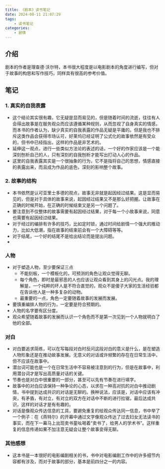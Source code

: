```yaml
---
title: 《剧本》读书笔记
date: 2024-08-11 21:07:29
tags: 
    - 读书笔记
categories: 
    - 剧情
---
```

## 介绍
剧本的作者是理查德·沃尔特，本书很大程度是以电影剧本的角度进行编写，但对于故事的构思和写作技巧，同样具有很高的参考价值。

## 笔记
### 1. 真实的自我表露
- 这个结论其实很有趣，它无疑是显而易见的，但是随着时间的流逝，往往有人会得出故事是在服务观众而应该遵循某种规则，从而忽视了自身真实的情感，而本书的作者认为，缺少真实的自我表露的作品无疑是平庸的。但是我也不排斥这类作品会获得市场认可，好莱坞已经证明了公式化的故事依然是有受众的，但书中已经指出，这样的作品是非艺术的。
- 延伸这一观点，进行一些类似方法论的表述的话，一个好的作家应该是一个能深刻刨析自己的人，只有深刻的自我刨析才能写出打动人心的作品。
- 这里的自我表露其实是一个很抽象的行为，它不是指将自己的思想，情感直接的表露出来，而且成为作品的底色，深刻的影响整个故事。
### 2. 故事的结构
- 本书依然是认可亚里士多德的观点，故事无非就是起因经过结果。这是显而易见的，但是对于具体的故事来说，起因经过结果又不是那么好把握。让故事在正确的时候开始，在正确的时候结束又是另一个问题了。
- 要注意到不仅整体的故事需要有起因经过结果，对于每一个小故事来说，同意也需要有起因经过结果。
- 对于经过的编排有许多的技巧，比如定时锁，通过时间给剧情一个强大的推动力，比如大低潮，指在故事的结束前会有一个大障碍等等。
- 对于结尾，一个好的结尾不是给出结论而是提出问题。
- 
### 人物
- 对于塑造人物，至少要保证三点
  - 不能刻板，一个模板化的，可预测的角色让观众觉得无聊。
  - 每个角色，即时是最邪恶的人也应该让观众看到其身上的闪光点。我的理解是，一个纯粹的坏人是不符合直觉的，观众不是傻子大家的生活经验都在告诉他人是一种多复杂的动物。
  - 最重要的一点，角色一定要随着故事的发展而发展。
- 要慎重编排人物的行为，一定要是符合预期的。
- 人物的名字要有区分度。
- 观众希望随着故事的发展而认识一个角色而不是第一次见到一个人物就明白了他的全部。
### 对白
- 对白要追求简练，可以在写每段对白时反问这段对白的意义是什么，是在塑造人物形象还是在推动故事发展。无意义的对话或许频繁的存在在日常生活中，但不应该在故事中。
- 潜台词可能也是一个在日常生活中不容易被注意到的行为，但是在故事中，利用潜台词才是写出高质量对话的关键。
- 节奏也是对白中很重要的一部分，甚至可以先有节奏在进行填字。
- 故事中的对白应该保持一种争论的心态，以求在一种高对抗的对白中推动剧情，书中提到达成共识的对话是无聊的。换种说法，应该是，对话中应该有冲突，有矛盾，有对立，有对立的双方在对话中不断的进行拉锯，最后达成共识，这样的对话才是有有趣的。
- 对话是像观众传达信息的工具，要避免重复的给观众传达同一信息，书中举了一个例子：在《燕特尔》的开幕中通过文字像观众传达了过去妇女无法读书的事实，而在下一幕马上出现卖书童吆喝着“卖书了，给男人的学术书”。这样重复的信息传递如果不加注意无疑会让整个故事变得无聊。

### 其他感想
- 这本书是一本很好的电影编剧相关的书，书中对电影编剧工作中的许多细节内容都有涉及，而对于故事的部分，基本是前四分之一的内容。
